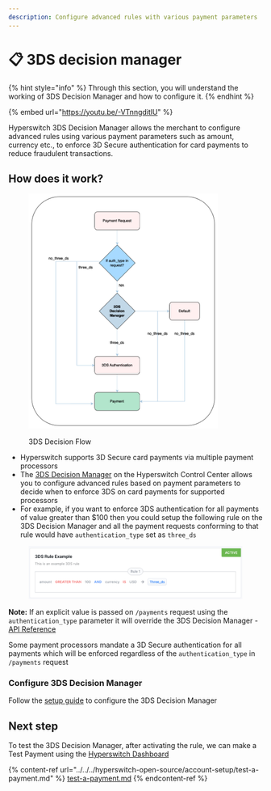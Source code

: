 ```yaml
---
description: Configure advanced rules with various payment parameters
---
```


# 📋 3DS decision manager

{% hint style="info" %}
Through this section, you will understand the working of 3DS Decision Manager and how to configure it.
{% endhint %}

{% embed url="https://youtu.be/-VTnngditlU" %}

Hyperswitch 3DS Decision Manager allows the merchant to configure advanced rules using various payment parameters such as amount, currency etc., to enforce 3D Secure authentication for card payments to reduce fraudulent transactions.

## How does it work?

<figure><img src="../../../.gitbook/assets/final2.drawio.png" alt="" width="375"><figcaption><p>3DS Decision Flow</p></figcaption></figure>

* Hyperswitch supports 3D Secure card payments via multiple payment processors
* The [3DS Decision Manager](https://app.hyperswitch.io/3ds) on the Hyperswitch Control Center allows you to configure advanced rules based on payment parameters to decide when to enforce 3DS on card payments for supported processors
* For example, if you want to enforce 3DS authentication for all payments of value greater than $100 then you could setup the following rule on the 3DS Decision Manager and all the payment requests conforming to that rule would have `authentication_type` set as `three_ds`

<figure><img src="../../../.gitbook/assets/3ds-rule_example (1).png" alt=""><figcaption></figcaption></figure>

**Note:** If an explicit value is passed on `/payments` request using the `authentication_type` parameter it will override the 3DS Decision Manager - [API Reference](https://api-reference.hyperswitch.io/api-reference/payments/payments--create)

Some payment processors mandate a 3D Secure authentication for all payments which will be enforced regardless of the `authentication_type` in `/payments` request

### Configure 3DS Decision Manager

Follow the [setup guide](setup-guide.md) to configure the 3DS Decision Manager

## Next step&#x20;

To test the 3DS Decision Manager, after activating the rule, we can make a Test Payment using the [Hyperswitch Dashboard ](https://app.hyperswitch.io/sdk)

{% content-ref url="../../../hyperswitch-open-source/account-setup/test-a-payment.md" %}
[test-a-payment.md](../../../hyperswitch-open-source/account-setup/test-a-payment.md)
{% endcontent-ref %}
